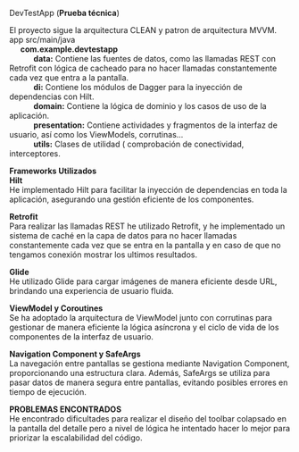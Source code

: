 DevTestApp (**Prueba técnica**)


El proyecto sigue la arquitectura CLEAN y patron de arquitectura MVVM.                     
app
src/main/java  
&nbsp;&nbsp;&nbsp;&nbsp;&nbsp;**com.example.devtestapp**  
&nbsp;&nbsp;&nbsp;&nbsp;&nbsp;&nbsp;&nbsp;&nbsp;&nbsp;&nbsp;&nbsp;**data:** Contiene las fuentes de datos, como las llamadas
REST con Retrofit con lógica de cacheado para no hacer llamadas constantemente cada vez que entra a la pantalla.  
&nbsp;&nbsp;&nbsp;&nbsp;&nbsp;&nbsp;&nbsp;&nbsp;&nbsp;&nbsp;&nbsp;**di:** Contiene los módulos de Dagger para la inyección de dependencias con Hilt.  
&nbsp;&nbsp;&nbsp;&nbsp;&nbsp;&nbsp;&nbsp;&nbsp;&nbsp;&nbsp;&nbsp;**domain:** Contiene la lógica de dominio y los casos de uso de la aplicación.  
&nbsp;&nbsp;&nbsp;&nbsp;&nbsp;&nbsp;&nbsp;&nbsp;&nbsp;&nbsp;&nbsp;**presentation:** Contiene actividades y fragmentos de la interfaz de usuario, así como los ViewModels, corrutinas...  
&nbsp;&nbsp;&nbsp;&nbsp;&nbsp;&nbsp;&nbsp;&nbsp;&nbsp;&nbsp;&nbsp;**utils:** Clases de utilidad ( comprobación de conectividad, interceptores.  

**Frameworks Utilizados**  
**Hilt**  
He implementado Hilt para facilitar la inyección de dependencias en toda la aplicación, asegurando una gestión eficiente de los componentes.

**Retrofit**  
Para realizar las llamadas REST he utilizado Retrofit, y he implementado un sistema de caché en la capa de datos para no hacer llamadas constantemente cada vez que se entra en la pantalla y en caso de que no tengamos conexión mostrar los ultimos resultados.

**Glide**  
He utilizado Glide para cargar imágenes de manera eficiente desde URL, brindando una experiencia de usuario fluida.

**ViewModel y Coroutines**  
Se ha adoptado la arquitectura de ViewModel junto con corrutinas para gestionar de manera eficiente la lógica asíncrona y el ciclo de vida de los componentes de la interfaz de usuario.

**Navigation Component y SafeArgs**  
La navegación entre pantallas se gestiona mediante Navigation Component, proporcionando una estructura clara. Además, SafeArgs se utiliza para pasar datos de manera segura entre pantallas, evitando posibles errores en tiempo de ejecución.

**PROBLEMAS ENCONTRADOS**   
He encontrado dificultades para realizar el diseño del toolbar colapsado en la pantalla del detalle pero a nivel de lógica he intentado hacer lo mejor para priorizar la escalabilidad del código.

